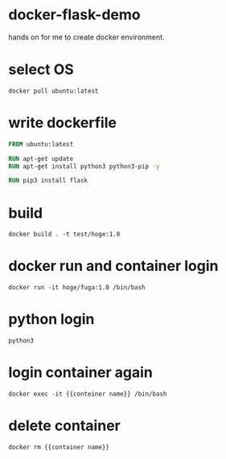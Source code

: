 # docker-flask-demo
hands on for me to create docker environment.

# select OS
```
docker pull ubuntu:latest
```

# write dockerfile
```Dockerfile
FROM ubuntu:latest

RUN apt-get update
RUN apt-get install python3 python3-pip -y

RUN pip3 install flask
```

# build
```
docker build . -t test/hoge:1.0
```

# docker run and container login
```
docker run -it hoge/fuga:1.0 /bin/bash
```

# python login
```
python3
```

# login container again
```
docker exec -it {{conteiner name}} /bin/bash
```

# delete container
```
docker rm {{container name}}
```
